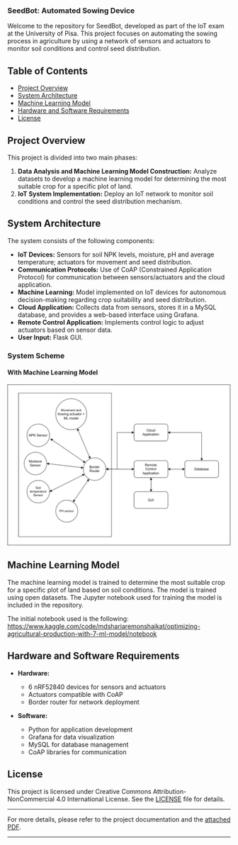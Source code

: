 ### SeedBot: Automated Sowing Device

Welcome to the repository for SeedBot, developed as part of the IoT exam at the University of Pisa. This project focuses on automating the sowing process in agriculture by using a network of sensors and actuators to monitor soil conditions and control seed distribution.

## Table of Contents

- [Project Overview](#project-overview)
- [System Architecture](#system-architecture)
- [Machine Learning Model](#machine-learning-model)
- [Hardware and Software Requirements](#hardware-and-software-requirements)
- [License](#license)

## Project Overview

This project is divided into two main phases:
1. **Data Analysis and Machine Learning Model Construction:** Analyze datasets to develop a machine learning model for determining the most suitable crop for a specific plot of land.
2. **IoT System Implementation:** Deploy an IoT network to monitor soil conditions and control the seed distribution mechanism.

## System Architecture

The system consists of the following components:

- **IoT Devices:** Sensors for soil NPK levels, moisture, pH and average temperature; actuators for movement and seed distribution.
- **Communication Protocols:** Use of CoAP (Constrained Application Protocol) for communication between sensors/actuators and the cloud application.
- **Machine Learning:** Model implemented on IoT devices for autonomous decision-making regarding crop suitability and seed distribution.
- **Cloud Application:** Collects data from sensors, stores it in a MySQL database, and provides a web-based interface using Grafana.
- **Remote Control Application:** Implements control logic to adjust actuators based on sensor data.
- **User Input:** Flask GUI.

### System Scheme
#### With Machine Learning Model

![System Scheme With ML](Documentation/media/IoT_architecture.svg)

## Machine Learning Model

The machine learning model is trained to determine the most suitable crop for a specific plot of land based on soil conditions. The model is trained using open datasets. The Jupyter notebook used for training the model is included in the repository.

The initial notebook used is the following:
https://www.kaggle.com/code/mdshariaremonshaikat/optimizing-agricultural-production-with-7-ml-model/notebook

## Hardware and Software Requirements

- **Hardware:** 
  - 6 nRF52840 devices for sensors and actuators
  - Actuators compatible with CoAP
  - Border router for network deployment

- **Software:**
  - Python for application development
  - Grafana for data visualization
  - MySQL for database management
  - CoAP libraries for communication

## License

This project is licensed under Creative Commons Attribution-NonCommercial 4.0 International License. See the [LICENSE](LICENSE) file for details.

---

For more details, please refer to the project documentation and the [attached PDF](Documentation/documentation.pdf).

---

